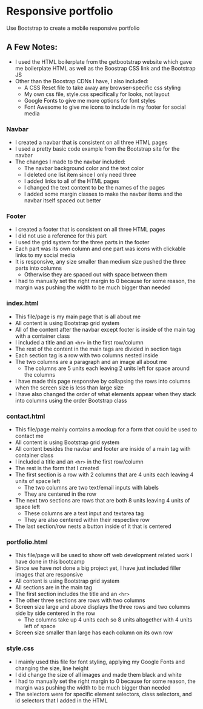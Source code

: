 # Responsive portfolio
Use Bootstrap to create a mobile responsive portfolio

## A Few Notes:
* I used the HTML boilerplate from the getbootstrap website which gave me boilerplate HTML as well as the Boostrap CSS link and the Bootstrap JS 
* Other than the Boostrap CDNs I have, I also included:
    * A CSS Reset file to take away any browser-specific css styling
    * My own css file, style.css specifically for looks, not layout
    * Google Fonts to give me more options for font styles
    * Font Awesome to give me icons to include in my footer for social media


### Navbar
* I created a navbar that is consistent on all three HTML pages
* I used a pretty basic code example from the Bootstrap site for the navbar
* The changes I made to the navbar included:
    * The navbar background color and the text color
    * I deleted one list item since I only need three
    * I added links to all of the HTML pages
    * I changed the text content to be the names of the pages
    * I added some margin classes to make the navbar items and the navbar itself spaced out better

### Footer
* I created a footer that is consistent on all three HTML pages
* I did not use a reference for this part
* I used the grid system for the three parts in the footer
* Each part was its own column and one part was icons with clickable links to my social media
* It is responsive, any size smaller than medium size pushed the three parts into columns
    * Otherwise they are spaced out with space between them
* I had to manually set the right margin to 0 because for some reason, the margin was pushing the width to be much bigger than needed

### index.html
* This file/page is my main page that is all about me
* All content is using Bootstrap grid system
* All of the content after the navbar except footer is inside of the main tag with a container class
* I included a title and an `<hr>` in the first row/column
* The rest of the content in the main tags are divided in section tags
* Each section tag is a row with two columns nested inside
* The two columns are a paragraph and an image all about me
    * The columns are 5 units each leaving 2 units left for space around the columns
* I have made this page responsive by collapsing the rows into columns when the screen size is less than large size
* I have also changed the order of what elements appear when they stack into columns using the order Bootstrap class

### contact.html
* This file/page mainly contains a mockup for a form that could be used to contact me  
* All content is using Bootstrap grid system
* All content besides the navbar and footer are inside of a main tag with container class
* I included a title and an `<hr>` in the first row/column
* The rest is the form that I created
* The first section is a row with 2 columns that are 4 units each leaving 4 units of space left
    * The two columns are two text/email inputs with labels
    * They are centered in the row
* The next two sections are rows that are both 8 units leaving 4 units of space left
    * These columns are a text input and textarea tag
    * They are also centered within their respective row
* The last section/row nests a button inside of it that is centered

### portfolio.html
* This file/page will be used to show off web development related work I have done in this bootcamp
* Since we have not done a big project yet, I have just included filler images that are responsive
* All content is using Bootstrap grid system
* All sections are in the main tag
* The first section includes the title and an `<hr>`
* The other three sections are rows with two columns
* Screen size large and above displays the three rows and two columns side by side centered in the row
    * The columns take up 4 units each so 8 units altogether with 4 units left of space
* Screen size smaller than large has each column on its own row

### style.css
* I mainly used this file for font styling, applying my Google Fonts and changing the size, line height
* I did change the size of all images and made them black and white
* I had to manually set the right margin to 0 because for some reason, the margin was pushing the width to be much bigger than needed
* The selectors were for specific element selectors, class selectors, and id selectors that I added in the HTML

